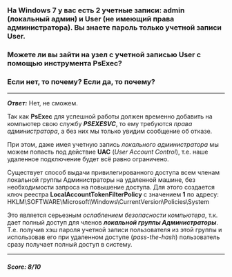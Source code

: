 ### На Windows 7 у вас есть 2 учетные записи: admin (локальный админ) и User (не имеющий права администратора). Вы знаете пароль только учетной записи User. 
### Можете ли вы зайти на узел с учетной записью User с помощью инструмента PsExec? 
### Если нет, то почему? Если да, то почему?
__________________________

***Ответ:*** Нет, не сможем.

Так как **PsExec** для успешной работы должен временно добавить на компьютер свою службу ***PSEXESVC***, то ему требуются *права администратора*, а без них мы только увидим сообщение об отказе.

При этом, даже имея учетную запись *локального администратора* мы можем попасть под действие **UAC** (*User Account Control*), т.е. наше удаленное подключение будет всё равно ограничено. 

Существует способ выдачи привилегированного доступа всем членам локальной группы Администраторы на удаленной машине, без необходимости запроса на повышение доступа. Для этого создается ключ реестра **LocalAccountTokenFilterPolicy** с значением **1** по адресу:      
    HKLM\SOFTWARE\Microsoft\Windows\CurrentVersion\Policies\System

Это является серьезным *ослаблением безопасности компьютера*, т.к. дает полный доступ для членов ***локальной группы Администраторы***. Т.е. получив хэш пароля учетной записи пользователя из этой группы и использовав его при удаленном доступе (*pass-the-hash*) пользователь сразу получает полный доступ в систему.

____
##### Score: 8/10
